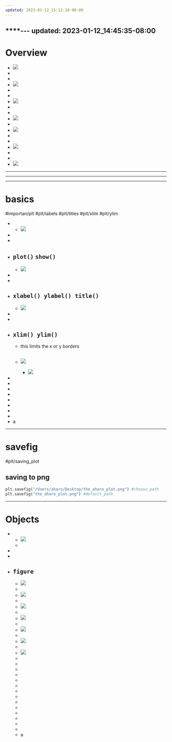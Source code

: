 ```yaml
---
updated: 2023-01-12_15:12:10-08:00
---
```

****---
updated: 2023-01-12_14:45:35-08:00
---

# Overview
- ![](aharo24%202023-01-12%20at%202.21.20%20PM.png)
- 
- 
- ![](aharo24%202023-01-12%20at%202.21.05%20PM.png)
- 
- 
- ![](aharo24%202023-01-12%20at%202.22.23%20PM.png)
- 
- 
- ![](aharo24%202023-01-12%20at%202.22.36%20PM.png)
- 
- ![](aharo24%202023-01-12%20at%202.23.05%20PM.png)
- 
- 
- ![](aharo24%202023-01-12%20at%202.23.43%20PM.png)
- 
- 
- ![](aharo24%202023-01-12%20at%202.24.33%20PM.png)

---
---
---

# basics
#importan/plt
#plt/labels
#plt/titles
#plt/xlim
#plt/ylim

- 
	- ![](aharo24%202023-01-12%20at%202.34.06%20PM.png)
- 
- 
- `plot()` `show()` 
	- 
	- ![](aharo24%202023-01-12%20at%202.46.07%20PM.png)
- 
- 
- `xlabel() ylabel() title()`
	- 
	- ![](aharo24%202023-01-12%20at%202.53.13%20PM.png)
- 
- 
- `xlim() ylim()`
	- 
	- this limits the x or y borders
	- ![](aharo24%202023-01-12%20at%202.57.22%20PM.png)
		- 
		- ![](aharo24%202023-01-12%20at%202.58.37%20PM.png)
- 
- 
- 
- 
- 
- 
- 
- 
- a
	


---

# savefig
#plt/saving_plot

## saving to png

``` python
plt.savefig("/Users/aharo/Desktop/the_aharo_plot.png") #choose_path
plt.savefig("the_aharo_plot.png") #default_path
```


---




# Objects

- 
	- ![](aharo24%202023-01-12%20at%203.06.56%20PM.png)
	- 
- 
- 
- `figure`
	- 
	- ![](aharo24%202023-01-12%20at%203.12.19%20PM.png)
	- 
	- ![](aharo24%202023-01-12%20at%203.11.15%20PM.png)
	- 
	- ![](aharo24%202023-01-12%20at%203.12.39%20PM.png)
	- 
	- ![](aharo24%202023-01-12%20at%203.13.29%20PM.png)
	- 
	- ![](aharo24%202023-01-12%20at%203.14.10%20PM.png)
	- 
	- ![](aharo24%202023-01-12%20at%203.15.21%20PM.png)
	- 
	- ![](aharo24%202023-01-12%20at%203.16.01%20PM.png)
	- 
	- 
	- 
	- 
	- 
	- 
	- 
	- 
	- 
	- 
	- 
	- 
	- 
	- 
	- a







